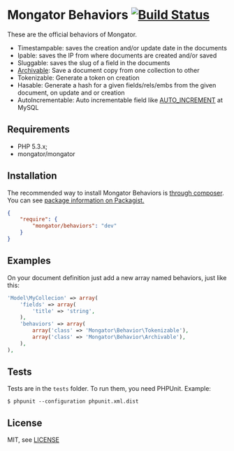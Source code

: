 Mongator Behaviors [![Build Status](https://travis-ci.org/mongator/behaviors.png?branch=master)](https://travis-ci.org/mongator/behaviors)
==============================

These are the official behaviors of Mongator.

- Timestampable: saves the creation and/or update date in the documents
- Ipable: saves the IP from where documents are created and/or saved
- Sluggable: saves the slug of a field in the documents
- [Archivable](doc/01_archivable.md): Save a document copy from one collection to other
- Tokenizable: Generate a token on creation
- Hasable: Generate a hash for a given fields/rels/embs from the given document, on update and or creation
- AutoIncrementable: Auto incrementable field like [AUTO_INCREMENT](http://dev.mysql.com/doc/refman/5.0/en/example-auto-increment.html) at MySQL

Requirements
------------

* PHP 5.3.x;
* mongator/mongator


Installation
------------

The recommended way to install Mongator Behaviors is [through composer](http://getcomposer.org).
You can see [package information on Packagist.](https://packagist.org/packages/mongator/behaviors)

```JSON
{
    "require": {
        "mongator/behaviors": "dev"
    }
}
```


Examples
--------
On your document definition just add a new array named behaviors, just like this:

```php
'Model\MyCollecion' => array(
    'fields' => array(
        'title' => 'string',
    ),
    'behaviors' => array(
        array('class' => 'Mongator\Behavior\Tokenizable'),
        array('class' => 'Mongator\Behavior\Archivable'),
    ),
),
```

Tests
-----

Tests are in the `tests` folder.
To run them, you need PHPUnit.
Example:

    $ phpunit --configuration phpunit.xml.dist


License
-------

MIT, see [LICENSE](LICENSE)
